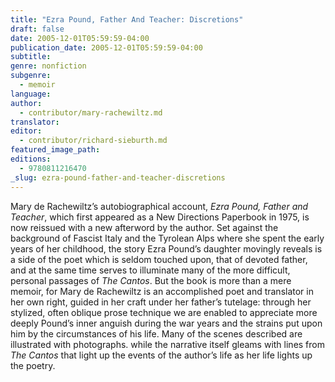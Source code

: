 ```yaml
---
title: "Ezra Pound, Father And Teacher: Discretions"
draft: false
date: 2005-12-01T05:59:59-04:00
publication_date: 2005-12-01T05:59:59-04:00
subtitle:
genre: nonfiction
subgenre:
  - memoir
language:
author:
  - contributor/mary-rachewiltz.md
translator:
editor:
  - contributor/richard-sieburth.md
featured_image_path:
editions:
  - 9780811216470
_slug: ezra-pound-father-and-teacher-discretions
---
```


Mary de Rachewiltz’s autobiographical account, _Ezra Pound, Father and Teacher_, which first appeared as a New Directions Paperbook in 1975, is now reissued with a new afterword by the author. Set against the background of Fascist Italy and the Tyrolean Alps where she spent the early years of her childhood, the story Ezra Pound’s daughter movingly reveals is a side of the poet which is seldom touched upon, that of devoted father, and at the same time serves to illuminate many of the more difficult, personal passages of _The Cantos_. But the book is more than a mere memoir, for Mary de Rachewiltz is an accomplished poet and translator in her own right, guided in her craft under her father’s tutelage: through her stylized, often oblique prose technique we are enabled to appreciate more deeply Pound’s inner anguish during the war years and the strains put upon him by the circumstances of his life. Many of the scenes described are illustrated with photographs. while the narrative itself gleams with lines from _The Cantos_ that light up the events of the author’s life as her life lights up the poetry.

